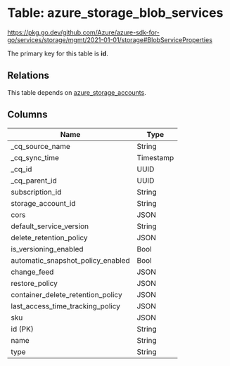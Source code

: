 # Table: azure_storage_blob_services

https://pkg.go.dev/github.com/Azure/azure-sdk-for-go/services/storage/mgmt/2021-01-01/storage#BlobServiceProperties

The primary key for this table is **id**.

## Relations
This table depends on [azure_storage_accounts](azure_storage_accounts.md).

## Columns
| Name          | Type          |
| ------------- | ------------- |
|_cq_source_name|String|
|_cq_sync_time|Timestamp|
|_cq_id|UUID|
|_cq_parent_id|UUID|
|subscription_id|String|
|storage_account_id|String|
|cors|JSON|
|default_service_version|String|
|delete_retention_policy|JSON|
|is_versioning_enabled|Bool|
|automatic_snapshot_policy_enabled|Bool|
|change_feed|JSON|
|restore_policy|JSON|
|container_delete_retention_policy|JSON|
|last_access_time_tracking_policy|JSON|
|sku|JSON|
|id (PK)|String|
|name|String|
|type|String|